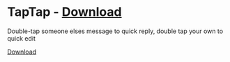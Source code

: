 # TapTap - [Download](https://github.com/Vendicated/AliucordPlugins/blob/builds/TapTap.zip?raw=true)

Double-tap someone elses message to quick reply, double tap your own to quick edit

[Download](https://github.com/Vendicated/AliucordPlugins/blob/builds/TapTap.zip?raw=true)
